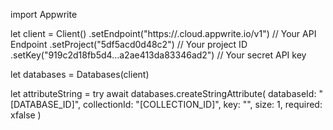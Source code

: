 import Appwrite

let client = Client()
    .setEndpoint("https://<REGION>.cloud.appwrite.io/v1") // Your API Endpoint
    .setProject("5df5acd0d48c2") // Your project ID
    .setKey("919c2d18fb5d4...a2ae413da83346ad2") // Your secret API key

let databases = Databases(client)

let attributeString = try await databases.createStringAttribute(
    databaseId: "[DATABASE_ID]",
    collectionId: "[COLLECTION_ID]",
    key: "",
    size: 1,
    required: xfalse
)

